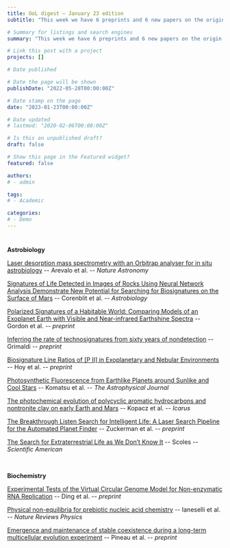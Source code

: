 ```yaml
---
title: OoL digest — January 23 edition
subtitle: "This week we have 6 preprints and 6 new papers on the origin of life. Enjoy!"

# Summary for listings and search engines
summary: "This week we have 6 preprints and 6 new papers on the origin of life. Enjoy!"

# Link this post with a project
projects: []

# Date published

# Date the page will be shown
publishDate: "2022-05-28T00:00:00Z"

# Date stamp on the page
date: "2023-01-23T00:00:00Z"

# Date updated
# lastmod: "2020-02-06T00:00:00Z"

# Is this an unpublished draft?
draft: false

# Show this page in the Featured widget?
featured: false

authors:
# - admin

tags:
# - Academic

categories:
# - Demo
---
```


# <style>
# .article-container{
#     max-width: 1600px !important;
# }
# </style>

**Astrobiology**

[Laser desorption mass spectrometry with an Orbitrap analyser for in situ astrobiology](https://doi.org/10.1038/s41550-022-01866-x) -- Arevalo et al. -- *Nature Astronomy*

[Signatures of Life Detected in Images of Rocks Using Neural Network Analysis Demonstrate New Potential for Searching for Biosignatures on the Surface of Mars](https://doi.org/10.1089/ast.2022.0034) -- Corenblit et al. -- *Astrobiology*

[Polarized Signatures of a Habitable World: Comparing Models of an Exoplanet Earth with Visible and Near-infrared Earthshine Spectra](https://doi.org/10.48550/arXiv.2301.05734) -- Gordon et al. -- *preprint*

[Inferring the rate of technosignatures from sixty years of nondetection](https://doi.org/10.48550/arXiv.2301.07165) -- Grimaldi -- *preprint*

[Biosignature Line Ratios of [P II] in Exoplanetary and Nebular Environments](https://doi.org/10.48550/arXiv.2301.07736) -- Hoy et al. -- *preprint*

[Photosynthetic Fluorescence from Earthlike Planets around Sunlike and Cool Stars](https://doi.org/10.3847/1538-4357/aca3a5) -- Komatsu et al. -- *The Astrophysical Journal*

[The photochemical evolution of polycyclic aromatic hydrocarbons and nontronite clay on early Earth and Mars](https://doi.org/10.1016/j.icarus.2023.115437) -- Kopacz et al. -- *Icarus*

[The Breakthrough Listen Search for Intelligent Life: A Laser Search Pipeline for the Automated Planet Finder](https://doi.org/10.48550/arXiv.2301.06971) -- Zuckerman et al. -- *preprint*

[The Search for Extraterrestrial Life as We Don’t Know It](https://www.scientificamerican.com/article/the-search-for-extraterrestrial-life-as-we-dont-know-it/) -- Scoles -- *Scientific American*

<br>

**Biochemistry**

[Experimental Tests of the Virtual Circular Genome Model for Non-enzymatic RNA Replication](https://doi.org/10.1101/2023.01.16.524303) -- Ding et al. -- *preprint*

[Physical non-equilibria for prebiotic nucleic acid chemistry](https://doi.org/10.1038/s42254-022-00550-3) -- Ianeselli et al. -- *Nature Reviews Physics*

[Emergence and maintenance of stable coexistence during a long-term multicellular evolution experiment](https://doi.org/10.1101/2023.01.19.524803) -- Pineau et al. -- *preprint*

